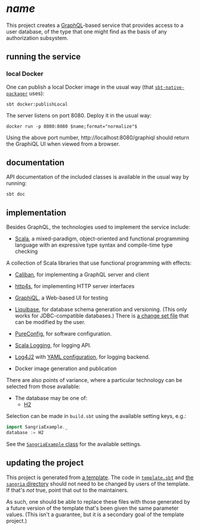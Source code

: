 # $name$

This project creates a [GraphQL][GraphQL]-based service that provides access to a user database,
of the type that one might find as the basis of any authorization subsystem.

## running the service
### local Docker

One can publish a local Docker image in the usual way (that [`sbt-native-packager`][sbt-native-packager] uses):
```shell
sbt docker:publishLocal
```
The server listens on port 8080. Deploy it in the usual way:
```shell
docker run -p 8080:8080 $name;format="normalize"$
```
Using the above port number, http://localhost:8080/graphiql should return the GraphiQL UI when viewed from a browser.

## documentation

API documentation of the included classes is available in the usual way by running:
```shell
sbt doc
```

## implementation

Besides GraphQL, the technologies used to implement the service include:

- [Scala][Scala], a mixed-paradigm, object-oriented and functional programming language
  with an expressive type syntax and compile-time type checking

A collection of Scala libraries that use functional programming with effects:
- [Caliban][Caliban], for implementing a GraphQL server and client
- [http4s][http4s], for implementing HTTP server interfaces


- [GraphiQL][graphiql], a Web-based UI for testing

- [Liquibase][liquibase], for database schema generation and versioning.
  (This only works for JDBC-compatible databases.)
  There is [a change set file](src/main/resources/liquibase.xml) that can be modified by the user.

- [PureConfig][pureconfig], for software configuration.
- [Scala Logging][scala-logging], for logging API.
- [Log4J2][log4j2] with [YAML configuration](src/main/resources/log4j2.yaml), for logging backend.
- Docker image generation and publication

There are also points of variance, where a particular technology can be selected from those available:

- The database may be one of:
  - [H2][h2]

Selection can be made in `build.sbt` using the available setting keys, e.g.:
```sbt
import SangriaExample._
database := H2
```
See the [`SangriaExample` class](project/SangriaExample.scala) for the available settings.

## updating the project

This project is generated from [a template][template].
The code in [`template.sbt`](template.sbt) and [the `sangria` directory](src/main/scala/$package;format="package-dir"$/sangria)
should not need to be changed by users of the template.
If that's _not_ true, point that out to the maintainers.

As such, one should be able to replace these files with those generated by a future version of the template
that's been given the same parameter values.
(This isn't a guarantee, but it is a secondary goal of the template project.)


[Caliban]: https://ghostdogpr.github.io/caliban/
[gitter]: https://gitter.im/sangria-graphql/sangria
[graphiql]: https://github.com/graphql/graphiql#readme
[GraphQL]: https://graphql.org/
[h2]: https://h2database.com/
[http4s]: https://http4s.org/
[liquibase]: https://www.liquibase.org/
[log4j2]: https://logging.apache.org/log4j/2.x/
[pureconfig]: https://pureconfig.github.io/
[sbt-native-packager]: https://www.scala-sbt.org/sbt-native-packager/
[Scala]: https://www.scala-lang.org/
[scala-logging]: https://github.com/lightbend/scala-logging
[template]: https://github.com/performantdata/graphql-example.g8
